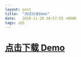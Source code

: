 ```yaml
---
layout: post
title:  "测试分发Demo"
date:   2018-11-20 10:57:55 +0800
tags: iOS
---
```



# [点击下载 Demo](itms-services://?action=download-manifest&url=https://github.com/Fynil/YFAppRelease/raw/master/manifest.plist)